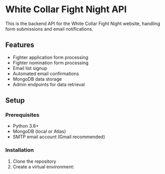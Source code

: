 # White Collar Fight Night API

This is the backend API for the White Collar Fight Night website, handling form submissions and email notifications.

## Features

- Fighter application form processing
- Fighter nomination form processing
- Email list signup
- Automated email confirmations
- MongoDB data storage
- Admin endpoints for data retrieval

## Setup

### Prerequisites

- Python 3.8+
- MongoDB (local or Atlas)
- SMTP email account (Gmail recommended)

### Installation

1. Clone the repository
2. Create a virtual environment:

